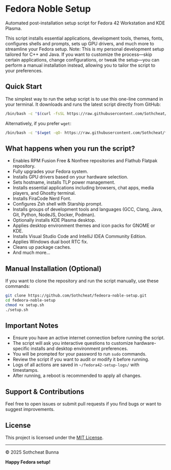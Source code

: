 # Fedora Noble Setup

Automated post-installation setup script for Fedora 42 Workstation and KDE Plasma.

This script installs essential applications, development tools, themes, fonts, configures shells and prompts, sets up GPU drivers, and much more to streamline your Fedora setup.
Note: This is my personal development setup tailored for C++ and Java. If you want to customize the process—skip certain applications, change configurations, or tweak the setup—you can perform a manual installation instead, allowing you to tailor the script to your preferences.

## Quick Start

The simplest way to run the setup script is to use this one-line command in your terminal. It downloads and runs the latest script directly from GitHub:

```bash
/bin/bash -c "$(curl -fsSL https://raw.githubusercontent.com/Sothcheat/fedeora-noble-setup/main/setup.sh)"
```

Alternatively, if you prefer `wget`:

```bash
/bin/bash -c "$(wget -qO- https://raw.githubusercontent.com/Sothcheat/fedeora-noble-setup/main/setup.sh)"
```

## What happens when you run the script?

- Enables RPM Fusion Free & Nonfree repositories and Flathub Flatpak repository.
- Fully upgrades your Fedora system.
- Installs GPU drivers based on your hardware selection.
- Sets hostname, installs TLP power management.
- Installs essential applications including browsers, chat apps, media players, and Ghostty terminal.
- Installs FiraCode Nerd Font.
- Configures Zsh shell with Starship prompt.
- Installs groups of development tools and languages (GCC, Clang, Java, Git, Python, NodeJS, Docker, Podman).
- Optionally installs KDE Plasma desktop.
- Applies desktop environment themes and icon packs for GNOME or KDE.
- Installs Visual Studio Code and IntelliJ IDEA Community Edition.
- Applies Windows dual boot RTC fix.
- Cleans up package caches.
- And much more...

## Manual Installation (Optional)

If you want to clone the repository and run the script manually, use these commands:

```bash
git clone https://github.com/Sothcheat/fedeora-noble-setup.git
cd fedeora-noble-setup
chmod +x setup.sh
./setup.sh
```

## Important Notes

- Ensure you have an active internet connection before running the script.
- The script will ask you interactive questions to customize hardware-specific installs and desktop environment preferences.
- You will be prompted for your password to run `sudo` commands.
- Review the script if you want to audit or modify it before running.
- Logs of all actions are saved in `~/fedora42-setup-logs/` with timestamps.
- After running, a reboot is recommended to apply all changes.

## Support & Contributions

Feel free to open issues or submit pull requests if you find bugs or want to suggest improvements.

## License

This project is licensed under the [MIT License](LICENSE).

---

© 2025 Sothcheat Bunna

**Happy Fedora setup!**
